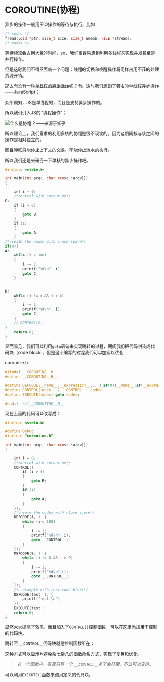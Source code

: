 # COROUTINE(协程)

异步的操作一般用于IO操作的等待与执行，比如

```c
/* codes */
fread(void *ptr, size_t size, size_t nmemb, FILE *stream);
/* codes */
```

等待读取会占用大量的时间，so，我们很容易想到利用多线程来实现并发甚至是并行操作。

但是这时我们不得不面临一个问题：线程的切换和唤醒操作将同样占用不菲的处理资源开销。

那么有没有一种<u>单线程的异步操作</u>呢？有，这时我们想到了著名的单线程异步操作——JavaScript；

众所周知，JS是单线程的，而且是支持异步操作的。

所以我们引入JS的 “协程操作”；

![什么是协程？——来源于知乎](https://pic1.zhimg.com/v2-6e24040bcefef3325dd2493f99013257_1440w.jpg?source=172ae18b)

所以理论上，我们需求的利用多核的协程是很不现实的。因为这期间核与核之间的操作是相对独立的。

而且睡眠只能停止上下文的交换，不能停止流水的执行。

所以我们还是来研究一下单核的异步操作吧。

```C
#include <stdio.h>

int main(int argc, char const *argv[])
{

    int i = 0;
    /*control with coroutine*/
C:
    if (i > 0)
    {
        goto B;
    }
    if (1)
    {
        goto A;
    }
/*create the codes with close spare*/
if(0){
A:
    while (i < 100)
    {
        i += 1;
        printf("%d\n", i);
        goto C;
    }


B:
    while (i != 0 && i > 0)
    {
        i -= 1;
        printf("%d\n", i);
        goto C;
    }
    // CONTROL(C);
}
    return 0;
}
```

显而易见，我们可以利用`goto`语句来实现跳转的过程，期间我们把代码封装成代码块（code block），但是这个编写的过程我们可以加宏以优化

coroutine.h：

```c
#ifndef __COROUTINE__H__
#define __COROUTINE__H__

#define DEFCODE(__name__,__expression__,...) if(0){__name__:if(__expression__){__VA_ARGS__}};
#define CONTROL(codes...) __CONTROL__: codes;
#define EXECUTE(codes) goto codes;

#endif  //!__COROUTINE__H__
```

现在上面的代码可以改写成：

```c
#include <stdio.h>

#define Debug
#include "coroutine.h"

int main(int argc, char const *argv[])
{

    int i = 0;
    /*control with coroutine*/
    CONTROL({
        if (i > 0)
        {
            goto B;
        }
        if (1)
        {
            goto A;
        }
    });
    /*create the codes with close spare*/
    DEFCODE(A, 1, {
        while (i < 100)
        {
            i += 1;
            printf("%d\n", i);
            goto __CONTROL__;
        }
    });
    DEFCODE(B, 1, {
        while (i != 0 && i > 0)
        {
            i -= 1;
            printf("%d\n",i);
            goto __CONTROL__;
        }
    });
    /*a example with test code block*/
    DEFCODE(test, 1, {
        printf("test.\n");
    })
    EXECUTE(test);
    return 0;
}

```

显然大大提高了效率。而且加入了`CONTROL()`控制函数，可以在这里添加用于控制的代码块。

跳转至  `__CONTROL__`代码块就是控制函数所在；

这种方式可以显示地避免杂七杂八的函数命名方式，实现了复用和优化。

> *在一个函数中，有且只有一个 `__CONTROL__`多了会打架，不过可以安排*。

可以利用`EXECUTE()`函数来调用定义的代码块。
